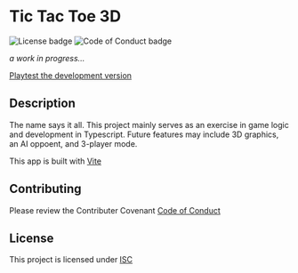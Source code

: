 # Tic Tac Toe 3D

![License badge](https://img.shields.io/badge/License-ISC-green)
![Code of Conduct badge](https://img.shields.io/badge/Contributor%20Covenant-2.1-4baaaa.svg)

_a work in progress..._

[Playtest the development version](https://tic-tac-toe-3d.vercel.app/)

## Description

The name says it all. This project mainly serves as an exercise in game logic and development in Typescript. Future features may include 3D graphics, an AI oppoent, and 3-player mode.

This app is built with [Vite](https://vitejs.dev/)

## Contributing

Please review the Contributer Covenant [Code of Conduct](https://www.contributor-covenant.org/version/2/1/code_of_conduccode_of_conduct.txt)

## License

This project is licensed under [ISC](https://choosealicense.com/licenses/isc/)
